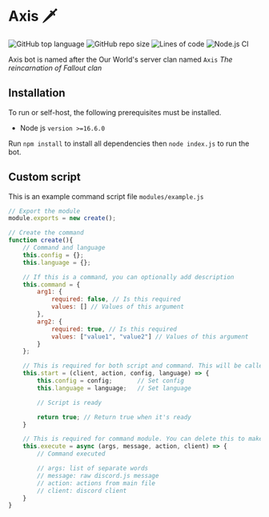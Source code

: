 # Axis 🗡️

![GitHub top language](https://img.shields.io/github/languages/top/FalloutStudios/Axis)
![GitHub repo size](https://img.shields.io/github/repo-size/FalloutStudios/Axis)
![Lines of code](https://img.shields.io/tokei/lines/github/FalloutStudios/Axis)
![Node.js CI](https://github.com/FalloutStudios/Axis/actions/workflows/node.js.yml/badge.svg?branch=main)

Axis bot is named after the Our World's server clan named `Axis` *The reincarnation of Fallout clan*

## Installation

To run or self-host, the following prerequisites must be installed.

+ Node js `version >=16.6.0`

Run `npm install` to install all dependencies then `node index.js` to run the bot.

## Custom script

This is an example command script file `modules/example.js`

```js
// Export the module
module.exports = new create();

// Create the command
function create(){
    // Command and language
    this.config = {};
    this.language = {};

    // If this is a command, you can optionally add description
    this.command = {
        arg1: {
            required: false, // Is this required
            values: [] // Values of this argument 
        },
        arg2: {
            required: true, // Is this required
            values: ["value1", "value2"] // Values of this argument
        }
    };

    // This is required for both script and command. This will be called when bot is ready or reloaded
    this.start = (client, action, config, language) => {
        this.config = config;       // Set config
        this.language = language;   // Set language

        // Script is ready

        return true; // Return true when it's ready
    }

    // This is required for command module. You can delete this to make your script a non executable command
    this.execute = async (args, message, action, client) => {
        // Command executed

        // args: list of separate words
        // message: raw discord.js message
        // action: actions from main file
        // client: discord client
    }
}
```
